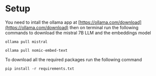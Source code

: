 # Setup
You need to intall the ollama app at [https://ollama.com/download](https://ollama.com/download) then on terminal run the following commands to download the mistral 7B LLM and the embeddings model
```
ollama pull mistral
```
```
ollama pull nomic-embed-text
```

To download all the required packages run the following command
```
pip install -r requirements.txt
```